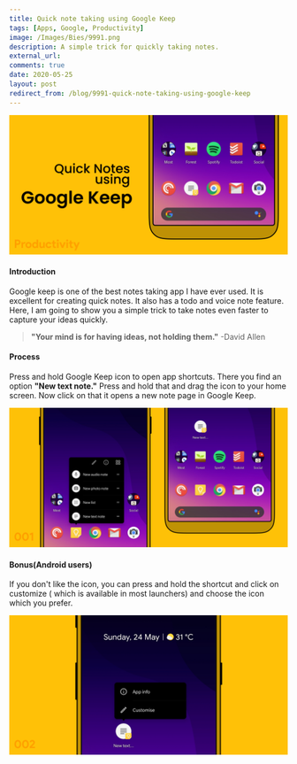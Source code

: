 ```yaml
---
title: Quick note taking using Google Keep
tags: [Apps, Google, Productivity]
image: /Images/Bies/9991.png
description: A simple trick for quickly taking notes.
external_url:
comments: true
date: 2020-05-25
layout: post
redirect_from: /blog/9991-quick-note-taking-using-google-keep
---
```


![alt text](/Images/Bies/9991.png "1")

#### **Introduction**

Google keep is one of the best notes taking app I have ever used. It is excellent for creating quick notes. It also has a todo and voice note feature. Here, I am going to show you a simple trick to take notes even faster to capture your ideas quickly.

> **"Your mind is for having ideas, not holding them."** -David Allen


#### **Process**

Press and hold Google Keep icon to open app shortcuts. There you find an option **"New text note."** Press and hold that and drag the icon to your home screen. Now click on that it opens a new note page in Google Keep.

![alt text](/Images/Bies/9991-1.jpg "2")


#### **Bonus(Android users)**

If you don't like the icon, you can press and hold the shortcut and click on customize ( which is available in most launchers) and choose the icon which you prefer.

![alt text](/Images/Bies/9991-2.png "3")